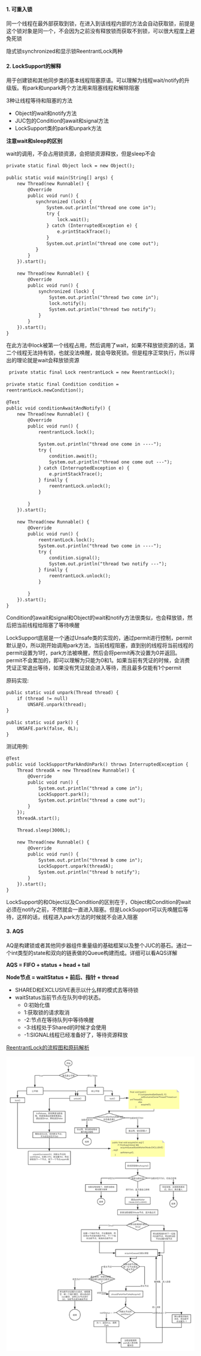 #### 1. 可重入锁

同一个线程在最外部获取到锁，在进入到该线程内部的方法会自动获取锁，前提是这个锁对象是同一个，不会因为之前没有释放锁而获取不到锁，可以很大程度上避免死锁

隐式锁synchronized和显示锁ReentrantLock两种


#### 2. LockSupport的解释

用于创建锁和其他同步类的基本线程阻塞原语。可以理解为线程wait/notify的升级版。有park和unpark两个方法用来阻塞线程和解除阻塞

3种让线程等待和阻塞的方法

- Object的wait和notify方法
- JUC包的Condition的await和signal方法
- LockSupport类的park和unpark方法

**注意wait和sleep的区别**

wait的调用，不会占用锁资源，会把锁资源释放，但是sleep不会

    private static final Object lock = new Object();

    public static void main(String[] args) {
        new Thread(new Runnable() {
            @Override
            public void run() {
               synchronized (lock) {
                   System.out.println("thread one come in");
                   try {
                       lock.wait();
                   } catch (InterruptedException e) {
                       e.printStackTrace();
                   }
                   System.out.println("thread one come out");
               }
            }
        }).start();

        new Thread(new Runnable() {
            @Override
            public void run() {
                synchronized (lock) {
                    System.out.println("thread two come in");
                    lock.notify();
                    System.out.println("thread two notify");
                }
            }
        }).start();
    }

在此方法中lock被第一个线程占用，然后调用了wait，如果不释放锁资源的话，第二个线程无法持有锁，也就没法唤醒，就会导致死锁。但是程序正常执行，所以得出的理论就是wait会释放锁资源

     private static final Lock reentrantLock = new ReentrantLock();

    private static final Condition condition = reentrantLock.newCondition();

    @Test
    public void conditionAwaitAndNotify() {
        new Thread(new Runnable() {
            @Override
            public void run() {
                reentrantLock.lock();

                System.out.println("thread one come in ----");
                try {
                    condition.await();
                    System.out.println("thread one come out ---");
                } catch (InterruptedException e) {
                    e.printStackTrace();
                } finally {
                    reentrantLock.unlock();
                }

            }
        }).start();

        new Thread(new Runnable() {
            @Override
            public void run() {
                reentrantLock.lock();
                System.out.println("thread two come in ----");
                try {
                    condition.signal();
                    System.out.println("thread two notify ---");
                } finally {
                    reentrantLock.unlock();
                }

            }
        }).start();
    }

Condition的await和signal和Object的wait和notify方法很类似，也会释放锁，然后把当前线程给阻塞了等待唤醒

LockSupport底层是一个通过Unsafe类的实现的，通过permit进行控制，permit默认是0，所以刚开始调用park方法，当前线程阻塞，直到别的线程将当前线程的permit设置为1时，park方法被唤醒，然后会将permit再次设置为0并返回。permit不会累加的，即可以理解为只能为0和1。如果当前有凭证的时候，会消费凭证正常退出等待，如果没有凭证就会进入等待，而且最多仅能有1个permit

原码实现:

    public static void unpark(Thread thread) {
        if (thread != null)
            UNSAFE.unpark(thread);
    }
    
    public static void park() {
        UNSAFE.park(false, 0L);
    }

测试用例:

    @Test
    public void lockSupportParkAndUnPark() throws InterruptedException {
        Thread threadA = new Thread(new Runnable() {
            @Override
            public void run() {
                System.out.println("thread a come in");
                LockSupport.park();
                System.out.println("thread a come out");
            }
        });
        threadA.start();

        Thread.sleep(3000L);

        new Thread(new Runnable() {
            @Override
            public void run() {
                System.out.println("thread b come in");
                LockSupport.unpark(threadA);
                System.out.println("thread b notify");
            }
        }).start();
    }

LockSupport的和Object以及Condition的区别在于，Object和Condition的wait必须在notify之前，不然就会一直进入阻塞。但是LockSupport可以先唤醒后等待，这样的话，线程进入park方法的时候就不会进入阻塞


#### 3. AQS

AQ是构建锁或者其他同步器组件重量级的基础框架以及整个JUC的基石。通过一个int类型的state和双向的链表做的Queue构建而成。详细可以看AQS详解

**AQS = FIFO + status + head + tail**

**Node节点 = waitStatus + 前后、指针 + thread**

- SHARED和EXCLUSIVE表示以什么样的模式去等待锁
- waitStatus当前节点在队列中的状态。
  - 0:初始化值
  - 1:获取锁的请求取消
  - -2:节点在等待队列中等待唤醒
  - -3:线程处于Shared的时候才会使用
  - -1:SIGNAL线程已经准备好了，等待资源释放

[ReentrantLock的流程图和原码解析](https://www.processon.com/view/link/5fd181e37d9c0830e8e80192)

![reentrant_lock_process](../Images/reentrant_lock_process.png)

